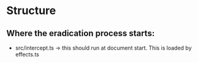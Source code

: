 # Structure 

## Where the eradication process starts:

- src/intercept.ts -> this should run at document start. This is loaded by effects.ts
